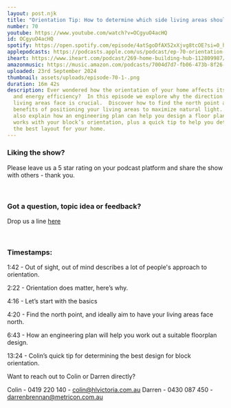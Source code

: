 ```yaml
---
layout: post.njk
title: "Orientation Tip: How to determine which side living areas should be on"
number: 70
youtube: https://www.youtube.com/watch?v=OCgyuO4acHQ
id: OCgyuO4acHQ
spotify: https://open.spotify.com/episode/4atSgoDfAX52xXjvg8tcOE?si=0_hHTjozSyKV0PJs-r91eg
applepodcasts: https://podcasts.apple.com/us/podcast/ep-70-orientation-tip-how-to-determine-which-side-living/id1681936589?i=1000670331642
iheart: https://www.iheart.com/podcast/269-home-building-hub-112809987/episode/ep-70-orientation-tip-how-219111598/
amazonmusic: https://music.amazon.com/podcasts/7004d7d7-fb06-473b-8f26-8ce9992cac11/episodes/35c53bae-d6e2-469b-b228-d79dc1a2df55/home-building-hub-ep-70-orientation-tip-how-to-determine-which-side-living-areas-should-be-on
uploaded: 23rd September 2024
thumbnail: assets/uploads/episode-70-1-.png
duration: 16m 42s
description: Ever wondered how the orientation of your home affects its comfort
  and energy efficiency?  In this episode we explore why the direction your
  living areas face is crucial.  Discover how to find the north point and the
  benefits of positioning your living areas to maximize natural light.  We’ll
  also explain how an engineering plan can help you design a floor plan that
  works with your block’s orientation, plus a quick tip to help you determine
  the best layout for your home.
---
```

### Liking the show?

Please leave us a 5 star rating on your podcast platform and share the show with others - thank you.

<br>

### Got a question, topic idea or feedback?

Drop us a line <a href="/contact" id="contact-us" target="_blank">here</a>

<br>

### Timestamps:

1:42 - Out of sight, out of mind describes a lot of people's approach to orientation.

2:22 - Orientation does matter, here’s why. 

4:16 - Let’s start with the basics

4:20 - Find the north point, and ideally aim to have your living areas face north.

6:43 - How an engineering plan will help you work out a suitable floorplan design. 

13:24 - Colin’s quick tip for determining the best design for block orientation. 

Want to reach out to Colin or Darren directly?

Colin - 0419 220 140 - colin@hlvictoria.com.au
Darren - 0430 087 450 - darrenbrennan@metricon.com.au